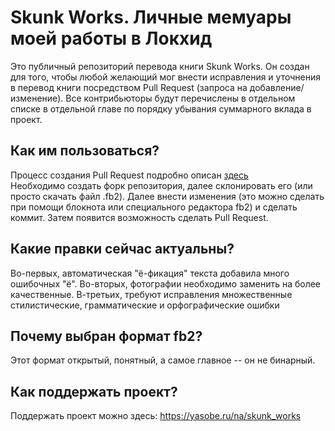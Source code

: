 # Skunk Works. Личные мемуары моей работы в Локхид
Это публичный репозиторий перевода книги Skunk Works. Он создан для того, чтобы любой желающий мог внести исправления и уточнения в перевод книги посредством Pull Request (запроса на добавление/изменение). Все контрибьюторы будут перечислены в отдельном списке в отдельной главе по порядку убывания суммарного вклада в проект.

## Как им пользоваться?
Процесс создания Pull Request подробно описан [здесь](https://rustycrate.ru/%D1%80%D1%83%D0%BA%D0%BE%D0%B2%D0%BE%D0%B4%D1%81%D1%82%D0%B2%D0%B0/2016/03/07/contributing.html)<br/>Необходимо создать форк репозитория, далее склонировать его (или просто скачать файл .fb2). Далее внести изменения (это можно сделать при помощи блокнота или специального редактора fb2) и сделать коммит. Затем появится возможность сделать Pull Request.

## Какие правки сейчас актуальны?
Во-первых, автоматическая "ё-фикация" текста добавила много ошибочных "ё". Во-вторых, фотографии необходимо заменить на более качественные. В-третьих, требуют исправления множественные стилистические, грамматические и орфографические ошибки

## Почему выбран формат fb2?
Этот формат открытый, понятный, а самое главное -- он не бинарный.

## Как поддержать проект?
Поддержать проект можно здесь: https://yasobe.ru/na/skunk_works
